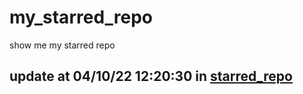 # my_starred_repo
show me my starred repo

update at 04/10/22 12:20:30 in [starred_repo](./index.html)
---

